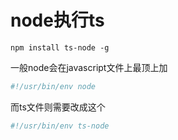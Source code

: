 # node执行ts

```shell
npm install ts-node -g
```

一般node会在javascript文件上最顶上加

```javascript
#!/usr/bin/env node
```

而ts文件则需要改成这个

```typescript
#!/usr/bin/env ts-node
```
